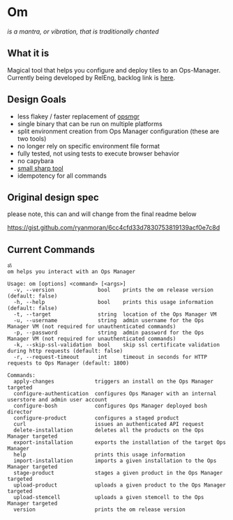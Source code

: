 # Om

_is a mantra, or vibration, that is traditionally chanted_

## What it is

Magical tool that helps you configure and deploy tiles to an Ops-Manager. 
Currently being developed by RelEng, backlog link is [here](https://www.pivotaltracker.com/epic/show/2982497).

## Design Goals

- less flakey / faster replacement of [opsmgr](https://github.com/pivotal-cf/opsmgr)
- single binary that can be run on multiple platforms
- split environment creation from Ops Manager configuration (these are two tools)
- no longer rely on specific environment file format
- fully tested, not using tests to execute browser behavior
- no capybara
- [small sharp tool](https://brandur.org/small-sharp-tools)
- idempotency for all commands

## Original design spec

please note, this can and will change from the final readme below

https://gist.github.com/ryanmoran/6cc4cfd33d7830753819139acf0e7c8d

## Current Commands
```
ॐ
om helps you interact with an Ops Manager

Usage: om [options] <command> [<args>]
  -v, --version              bool    prints the om release version (default: false)
  -h, --help                 bool    prints this usage information (default: false)
  -t, --target               string  location of the Ops Manager VM
  -u, --username             string  admin username for the Ops Manager VM (not required for unauthenticated commands)
  -p, --password             string  admin password for the Ops Manager VM (not required for unauthenticated commands)
  -k, --skip-ssl-validation  bool    skip ssl certificate validation during http requests (default: false)
  -r, --request-timeout      int     timeout in seconds for HTTP requests to Ops Manager (default: 1800)

Commands:
  apply-changes             triggers an install on the Ops Manager targeted
  configure-authentication  configures Ops Manager with an internal userstore and admin user account
  configure-bosh            configures Ops Manager deployed bosh director
  configure-product         configures a staged product
  curl                      issues an authenticated API request
  delete-installation       deletes all the products on the Ops Manager targeted
  export-installation       exports the installation of the target Ops Manager
  help                      prints this usage information
  import-installation       imports a given installation to the Ops Manager targeted
  stage-product             stages a given product in the Ops Manager targeted
  upload-product            uploads a given product to the Ops Manager targeted
  upload-stemcell           uploads a given stemcell to the Ops Manager targeted
  version                   prints the om release version

```
